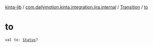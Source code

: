 [kinta-lib](../../index.md) / [com.dailymotion.kinta.integration.jira.internal](../index.md) / [Transition](index.md) / [to](./to.md)

# to

`val to: `[`Status`](../-status/index.md)`?`